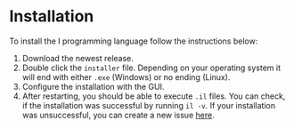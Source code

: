 # Installation

To install the I programming language follow the instructions below:

1. Download the newest release.
2. Double click the `installer` file. Depending on your operating system it will end with either `.exe` (Windows) or no ending (Linux).
3. Configure the installation with the GUI.
4. After restarting, you should be able to execute `.il` files. You can check, if the installation was successful by running `il -v`. If your installation was unsuccessful, you can create a new issue [here](https://github.com/I-Language-Development/I-Language-rust/issues/new).
